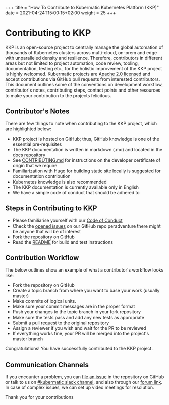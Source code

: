 +++
title = "How To Contribute to Kubermatic Kubernetes Platform (KKP)"
date = 2021-04-24T15:00:15+02:00
weight = 25
+++

# Contributing to KKP

KKP is an open-source project to centrally manage the global automation of thousands of Kubernetes clusters across multi-cloud, on-prem and edge with unparalleled density and resilience. Therefore, contributors in different areas but not limited to project automation, code review, tooling, documentation, testing etc., for the holistic improvement of the KKP project is highly welcomed. Kubermatic projects are [Apache 2.0 licensed](https://github.com/kubermatic/kubermatic/blob/master/LICENSE) and accept contributions via GitHub pull requests from interested contributors. This document outlines some of the conventions on development workflow, contributor's notes, contributing steps, contact points and other resources to make your contribution to the projects felicitous.

## Contributor's Notes

There are few things to note when contributing to the KKP project, which are highlighted below:

*   KKP project is hosted on GitHub; thus, GitHub knowledge is one of the essential pre-requisites 
*   The KKP documentation is written in markdown (.md) and located in the [docs repository](https://github.com/kubermatic/docs/tree/master/content/kubermatic)
*   See [CONTRIBUTING.md](https://github.com/kubermatic/kubermatic/blob/master/CONTRIBUTING.md) for instructions on the developer certificate of origin that we require
*   Familiarization with Hugo for building static site locally is suggested for documentation contribution
*   Kubernetes knowledge is also recommended
*   The KKP documentation is currently available only in English  
*   We have a simple code of conduct that should be adhered to

## Steps in Contributing to KKP

*   Please familiarise yourself with our [Code of Conduct](https://github.com/kubermatic/kubermatic/blob/master/CODE_OF_CONDUCT.md)
*   Check the [opened issues](https://github.com/kubermatic/kubermatic/issues) on our GitHub repo peradventure there might be anyone that will be of interest
*   Fork the repository on GitHub
*   Read the [README](https://github.com/kubermatic/kubermatic/blob/master/README.md) for build and test instructions

## Contribution Workflow

The below outlines show an example of what a contributor's workflow looks like:

*   Fork the repository on GitHub
*   Create a topic branch from where you want to base your work (usually master)
*   Make commits of logical units.
*   Make sure your commit messages are in the proper format
*   Push your changes to the topic branch in your fork repository
*   Make sure the tests pass and add any new tests as appropriate
*   Submit a pull request to the original repository
*   Assign a reviewer if you wish and wait for the PR to be reviewed 
*   If everything works fine, your PR will be merged into the project's master branch

Congratulations! You have successfully contributed to the KKP project. 

## Communication Channels

If you encounter a problem, you can [file an issue](https://github.com/kubermatic/kubermatic/issues) in the repository on GitHub or talk to us on [#kubermatic slack channel](https://kubermatic.slack.com/messages/kubermatic), and also through our [forum link](https://forum.kubermatic.com/c/kubermatic/6). In case of complex issues, we can set up video meetings for resolution. 

Thank you for your contributions







